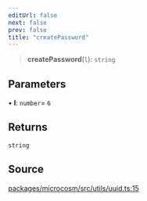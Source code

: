 ```yaml
---
editUrl: false
next: false
prev: false
title: "createPassword"
---
```


> **createPassword**(`l`): `string`

## Parameters

• **l**: `number`= `6`

## Returns

`string`

## Source

[packages/microcosm/src/utils/uuid.ts:15](https://github.com/nodenogg-in/alpha-p2p/blob/43ae393b39608a021b44acaf5959924eff4aeb19/packages/microcosm/src/utils/uuid.ts#L15)
